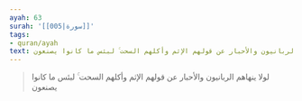 ```yaml
---
ayah: 63
surah: '[[005|سورة]]'
tags:
- quran/ayah
text: لولا ينهاهم الربانيون والأحبار عن قولهم الإثم وأكلهم السحت ۚ لبئس ما كانوا يصنعون
---
```

> لولا ينهاهم الربانيون والأحبار عن قولهم الإثم وأكلهم السحت ۚ لبئس ما كانوا يصنعون

